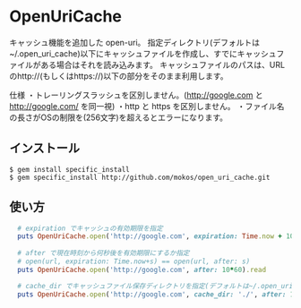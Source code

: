 # OpenUriCache

キャッシュ機能を追加した open-uri。
指定ディレクトリ(デフォルトは ~/.open_uri_cache)以下にキャッシュファイルを作成し、すでにキャッシュファイルがある場合はそれを読み込みます。
キャッシュファイルのパスは、URLのhttp://(もしくはhttps://)以下の部分をそのまま利用します。

仕様
・トレーリングスラッシュを区別しません。(http://google.com と http://google.com/ を同一視)
・http と https を区別しません。
・ファイル名の長さがOSの制限を(256文字)を超えるとエラーになります。

## インストール

    $ gem install specific_install
    $ gem specific_install http://github.com/mokos/open_uri_cache.git


## 使い方
```ruby
  # expiration でキャッシュの有効期限を指定
  puts OpenUriCache.open('http://google.com', expiration: Time.now + 10*60).read
  
  # after で現在時刻から何秒後を有効期限にするか指定
  # open(url, expiration: Time.now+s) == open(url, after: s)
  puts OpenUriCache.open('http://google.com', after: 10*60).read

  # cache_dir でキャッシュファイル保存ディレクトリを指定(デフォルトは~/.open_uri_cache)
  puts OpenUriCache.open('http://google.com', cache_dir: './', after: 10*60).read
```
